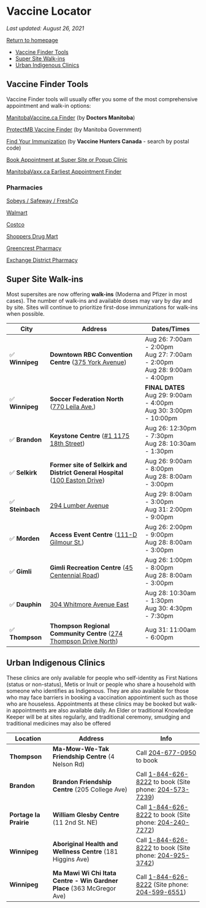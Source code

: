 # Vaccine Locator

_Last updated: August 26, 2021_

<a href="https://mbupdates.ca/" class="button">Return to homepage</a>

- [Vaccine Finder Tools](#vaccine-finder-tools)
- [Super Site Walk-ins](#super-site-walk-ins)
- [Urban Indigenous Clinics](#urban-indigenous-clinics)

<!-- HIDE FOR NOW
- [Walk-ins](#walk-ins)
- [Appointments](#appointments)
-->

## Vaccine Finder Tools

Vaccine Finder tools will usually offer you some of the most comprehensive appointment and walk-in options:

<a href="https://www.manitobavaccine.ca/vaccine-finder/" class="button">ManitobaVaccine.ca Finder</a> (by **Doctors Manitoba**)

<a href="https://protectmb.ca/" class="button">ProtectMB Vaccine Finder</a> (by Manitoba Government)

<a href="https://appointments.vaccinehunters.ca/search/r3p1p6" class="button">Find Your Immunization</a> (by **Vaccine Hunters Canada** - search by postal code)

<a href="https://patient.petalmd.com/login?groupId=6032" class="button">Book Appointment at Super Site or Popup Clinic</a>

<a href="https://manitobavaxx.ca/" class="button">ManitobaVaxx.ca Earliest Appointment Finder</a>


### Pharmacies

<a href="https://www.pharmacyappointments.ca/" class="button">Sobeys / Safeway / FreshCo</a>

<a href="https://portal.healthmyself.net/walmartmb/forms/zye" class="button">Walmart</a>

<a href="https://costcopharmacy.ca/appointment" class="button">Costco</a>

<a href="https://covid-19.shoppersdrugmart.ca/en" class="button">Shoppers Drug Mart</a>

<a href="https://greencrestrx.com/index.html" class="button">Greencrest Pharmacy</a>

<a href="https://exchangedistrictrx.com/" class="button">Exchange District Pharmacy</a>


<!-- HIDE FOR NOW

## Walk-ins

The following are (non-supersite) clinics offering walk-in immunizations.  No appointments are necessary.


Health Region | Location | Address | Date | Time | Info
--- | --- | --- | --- | --- | -- 
**N/A** | **N/A** | N/A | **N/A** | N/A | N/A

-->

## Super Site Walk-ins

Most supersites are now offering **walk-ins** (Moderna and Pfizer in most cases). The number of walk-ins and available doses may vary by day and by site. Sites will continue to prioritize first-dose immunizations for walk-ins when possible.

City | Address | Dates/Times
--- | --- | --- |
✅ **Winnipeg** | **Downtown RBC Convention Centre** ([375 York Avenue](https://g.page/RBCConventionCentreWinnipeg?share)) | Aug 26: 7:00am - 2:00pm<br />Aug 27: 7:00am - 2:00pm<br />Aug 28: 9:00am - 4:00pm
✅ **Winnipeg** | **Soccer Federation North** ([770 Leila Ave.](https://goo.gl/maps/6v4KhCCk8wKpC4GN6)) | **FINAL DATES**<br />Aug 29: 9:00am - 4:00pm<br />Aug 30: 3:00pm - 10:00pm
✅ **Brandon** | **Keystone Centre** ([#1 1175 18th Street](https://goo.gl/maps/kxj2gLUCvwG5M84J9)) | Aug 26: 12:30pm - 7:30pm<br />Aug 28: 10:30am - 1:30pm
✅ **Selkirk** | **Former site of Selkirk and District General Hospital** ([100 Easton Drive](https://goo.gl/maps/oG6v6NjCR5hSjHoWA)) | Aug 26: 9:00am - 8:00pm<br />Aug 28: 8:00am - 3:00pm
✅ **Steinbach** | [294 Lumber Avenue](https://goo.gl/maps/i8mHT6f7dYPvimzm9) | Aug 29: 8:00am - 3:00pm<br />Aug 31: 2:00pm - 9:00pm
✅ **Morden** | **Access Event Centre** ([111-D Gilmour St.](https://goo.gl/maps/QbrwRQpxUJ5ndne77)) | Aug 26: 2:00pm - 9:00pm<br />Aug 28: 8:00am - 3:00pm
✅ **Gimli** | **Gimli Recreation Centre** ([45 Centennial Road](https://goo.gl/maps/cvAM96ZkGwJMLbNJ6)) | Aug 26: 1:00pm - 8:00pm<br />Aug 28: 8:00am - 3:00pm
✅ **Dauphin** | [304 Whitmore Avenue East](https://goo.gl/maps/qwUafTds7yvqMs4x7) | Aug 28: 10:30am - 1:30pm<br />Aug 30: 4:30pm - 7:30pm
✅ **Thompson** | **Thompson Regional Community Centre** ([274 Thompson Drive North](https://goo.gl/maps/z6dyyi3s9XgYFipW8)) | Aug 31: 11:00am - 6:00pm



<!-- HIDE FOR NOW

## Appointments

The following are clinics offering scheduled appointments.  You must book at these locations in advance. (Availability may vary).

Health Region | Location | Address | Date | Info
--- | --- | --- | --- |---
**N/A** | **N/A** | N/A | **N/A** | N/A

-->

## Urban Indigenous Clinics

These clinics are only available for people who self-identity as First Nations (status or non-status), Metis or Inuit or people who share a household with someone who identifies as Indigenous.  They are also available for those who may face barriers in booking a vaccination appointiment such as those who are houseless.  Appointments at these clinics may be booked but walk-in appointments are also available daily.  An Elder or traditional Knowledge Keeper will be at sites regularly, and traditional ceremony, smudging and traditional medicines may also be offered

Location | Address |Info 
--- | --- | --- 
**Thompson** | **Ma-Mow-We-Tak Friendship Centre** (4 Nelson Rd) | Call [204-677-0950](tel:12046770950) to book
**Brandon** | **Brandon Friendship Centre** (205 College Ave) |  Call [1-844-626-8222](tel:18446268222) to book (Site phone: [204-573-7239](tel:12045737239))
**Portage la Prairie** | **William Glesby Centre** (11 2nd St. NE) | Call [1-844-626-8222](tel:18446268222) to book (Site phone: [204-240-7272](tel:12042407272))
**Winnipeg** | **Aboriginal Health and Wellness Centre** (181 Higgins Ave)| Call [1-844-626-8222](tel:18446268222) to book (Site phone: [204-925-3742](tel:12049253742))
**Winnipeg** | **Ma Mawi Wi Chi Itata Centre - Win Gardner Place** (363 McGregor Ave)| Call [1-844-626-8222](tel:18446268222) (Site phone: [204-599-6551](tel:12045996551)) 
 

<!-- HIDE FOR NOW
---

🙏 _Special thanks to **Beverly B.** ([Vaccine Hunters Canada](https://vaccinehunters.ca)) for maintaining this page!_

-->
